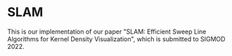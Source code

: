 # SLAM
This is our implementation of our paper "SLAM: Efficient Sweep Line Algorithms for Kernel Density Visualization", which is submitted to SIGMOD 2022.
